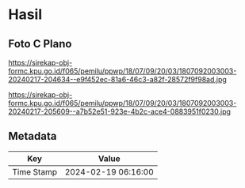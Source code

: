 # Hasil

## Foto C Plano

https://sirekap-obj-formc.kpu.go.id/f065/pemilu/ppwp/18/07/09/20/03/1807092003003-20240217-204634--e9f452ec-81a6-46c3-a82f-28572f9f98ad.jpg

https://sirekap-obj-formc.kpu.go.id/f065/pemilu/ppwp/18/07/09/20/03/1807092003003-20240217-205609--a7b52e51-923e-4b2c-ace4-0883951f0230.jpg


## Metadata

| Key        | Value               |
| ---------- | ------------------- |
| Time Stamp | 2024-02-19 06:16:00 |



